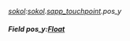 _[sokol](../../modules/sokol/sokol-module.md):[sokol](../../modules/sokol/sokol-module.md).[sapp\_touchpoint](../../modules/sokol/sokol-sapp_touchpoint.md).pos\_y_
##### Field pos\_y:[Float](../../modules/wonkey/wonkey-types-float.md)
